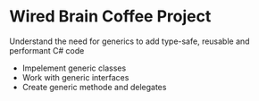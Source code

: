 # Wired Brain Coffee Project
Understand the need for generics to add type-safe, reusable and performant C# code
- Impelement generic classes
- Work with generic interfaces
- Create generic methode and delegates
